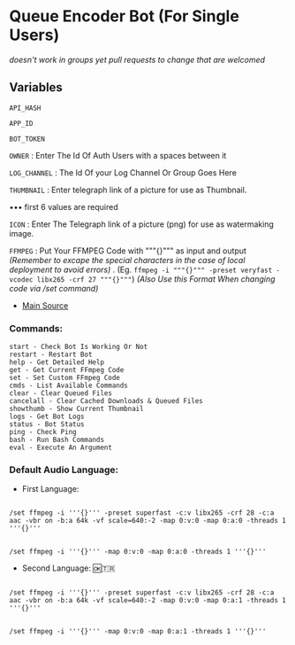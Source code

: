# Queue Encoder Bot (For Single Users) 
*doesn't work in groups yet pull requests to change that are welcomed*

## Variables

`API_HASH`

`APP_ID`

`BOT_TOKEN`

`OWNER` : Enter The Id Of Auth Users with a spaces between it

`LOG_CHANNEL` : The Id Of your Log Channel Or Group Goes Here

`THUMBNAIL` : Enter telegraph link of a picture for use as Thumbnail.

••• first 6 values ​​are required

`ICON` : Enter The Telegraph link of a picture (png) for use as watermaking image.

`FFMPEG` : Put Your FFMPEG Code with """{}""" as input and output *(Remember to excape the special characters in the case of local deployment to avoid errors)* . (Eg. `ffmpeg -i """{}""" -preset veryfast -vcodec libx265 -crf 27 """{}"""`) *(Also Use this Format When changing code via /set command)*

- [Main Source](https://github.com/1Danish-00/CompressorBot)

### Commands:
```
start - Check Bot Is Working Or Not
restart - Restart Bot
help - Get Detailed Help
get - Get Current FFmpeg Code
set - Set Custom FFmpeg Code
cmds - List Available Commands
clear - Clear Queued Files
cancelall - Clear Cached Downloads & Queued Files
showthumb - Show Current Thumbnail
logs - Get Bot Logs
status - Bot Status
ping - Check Ping
bash - Run Bash Commands
eval - Execute An Argument

```
### Default Audio Language:
- First Language:
```

/set ffmpeg -i '''{}''' -preset superfast -c:v libx265 -crf 28 -c:a aac -vbr on -b:a 64k -vf scale=640:-2 -map 0:v:0 -map 0:a:0 -threads 1 '''{}'''

```

```

/set ffmpeg -i '''{}''' -map 0:v:0 -map 0:a:0 -threads 1 '''{}'''

```

- Second Language: 🆗🇹🇷
```

/set ffmpeg -i '''{}''' -preset superfast -c:v libx265 -crf 28 -c:a aac -vbr on -b:a 64k -vf scale=640:-2 -map 0:v:0 -map 0:a:1 -threads 1 '''{}'''

```

```

/set ffmpeg -i '''{}''' -map 0:v:0 -map 0:a:1 -threads 1 '''{}'''

```
